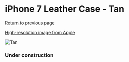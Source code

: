 # iPhone 7 Leather Case - Tan

[Return to previous page](/iphone_7)

[High-resolution image from Apple](https://store.storeimages.cdn-apple.com/8756/as-images.apple.com/is/MMY72?wid=4500&hei=4500&fmt=png)

<div style="width: 384px"><img src="/everyphone/MMY72.png" alt="Tan"></div>

### Under construction
